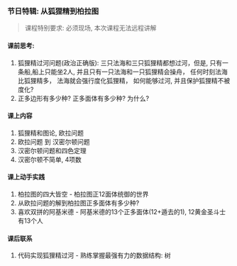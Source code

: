 ### 节日特辑: 从狐狸精到柏拉图
> 课程特别要求: 必须现场, 本次课程无法远程讲解

#### 课前思考:
1. 狐狸精过河问题(政治正确版): 三只法海和三只狐狸精都想过河，但是, 只有一条船,船上只能坐2人, 并且只有一只法海和一只狐狸精会操舟， 任何时刻法海比狐狸精多， 法海就会强行度化狐狸精， 如何能够过河, 并且保护狐狸精不被度化?
2. 正多边形有多少种? 正多面体有多少种? 为什么?

#### 课上内容
1. 狐狸精和图论, 欧拉问题
3. 欧拉问题 到 汉密尔顿问题
4. 汉密尔顿问题和四色定理
5. 汉密尔顿不简单, 4项数

#### 课上动手实践
1. 柏拉图的四大皆空 - 柏拉图正12面体统御的世界
2. 从欧拉问题的解到柏拉图正多面体有多少种?
2. 喜欢双拼的阿基米德 - 阿基米德的13个正多面体(12+遁去的1), 12黄金圣斗士有13个人

#### 课后联系
1. 代码实现狐狸精过河 - 熟练掌握最强有力的数据结构: 树